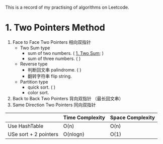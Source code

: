 This is a record of my practising of algorithms on Leetcode.

# 1. Two Pointers Method


  
1. Face to Face Two Pointers 相向双指针 
   - Two Sum type
     - sum of two numbers. ( [1. Two Sum](leetcode/1.twosum.md);  )
     - sum of three numbers. ( )
   - Reverse type     
     - 判断回文串 palindrome. (  )
     - 翻转字符串 flip string. 
   - Partition type
     - quick sort. (  )
     - color sort.
2. Back to Back Two Pointers 背向双指针 （最长回文串）
3. Same Direction Two Pointers 同向双指针  

||Time Complexity|Space Complexity|
|-|-|-|
|Use HashTable| O(n)|O(n)|
|USe sort + 2 pointers|O(nlogn)|O(1)|

